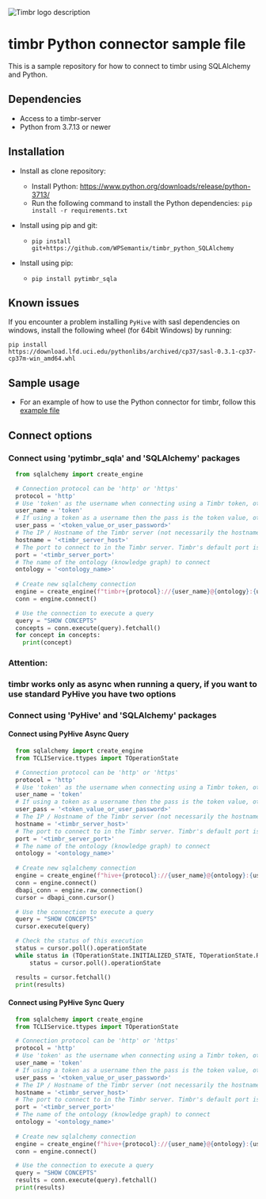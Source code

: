 ![Timbr logo description](Timbr_logo.png)

# timbr Python connector sample file
This is a sample repository for how to connect to timbr using SQLAlchemy and Python.

## Dependencies
- Access to a timbr-server
- Python from 3.7.13 or newer

## Installation
- Install as clone repository:
  - Install Python: https://www.python.org/downloads/release/python-3713/
  - Run the following command to install the Python dependencies: `pip install -r requirements.txt`

- Install using pip and git:
  - `pip install git+https://github.com/WPSemantix/timbr_python_SQLAlchemy`

- Install using pip:
  - `pip install pytimbr_sqla`

## Known issues
If you encounter a problem installing `PyHive` with sasl dependencies on windows, install the following wheel (for 64bit Windows) by running:

`pip install https://download.lfd.uci.edu/pythonlibs/archived/cp37/sasl-0.3.1-cp37-cp37m-win_amd64.whl`

## Sample usage
- For an example of how to use the Python connector for timbr, follow this [example file](example.py)

## Connect options

### Connect using 'pytimbr_sqla' and 'SQLAlchemy' packages
```python
  from sqlalchemy import create_engine

  # Connection protocol can be 'http' or 'https'
  protocol = 'http'
  # Use 'token' as the username when connecting using a Timbr token, otherwise use the user name
  user_name = 'token'
  # If using a token as a username then the pass is the token value, otherwise its the user's password.
  user_pass = '<token_value_or_user_password>'
  # The IP / Hostname of the Timbr server (not necessarily the hostname of the Timbr platform).
  hostname = '<timbr_server_host>'
  # The port to connect to in the Timbr server. Timbr's default port is 11000
  port = '<timbr_server_port>'
  # The name of the ontology (knowledge graph) to connect
  ontology = '<ontology_name>'
  
  # Create new sqlalchemy connection
  engine = create_engine(f"timbr+{protocol}://{user_name}@{ontology}:{user_pass}@{hostname}:{port}")
  conn = engine.connect()

  # Use the connection to execute a query
  query = "SHOW CONCEPTS"
  concepts = conn.execute(query).fetchall()
  for concept in concepts:
    print(concept)
```
### Attention:
### timbr works only as async when running a query, if you want to use standard PyHive you have two options

### Connect using 'PyHive' and 'SQLAlchemy' packages

#### Connect using PyHive Async Query
```python
  from sqlalchemy import create_engine
  from TCLIService.ttypes import TOperationState

  # Connection protocol can be 'http' or 'https'
  protocol = 'http'
  # Use 'token' as the username when connecting using a Timbr token, otherwise use the user name
  user_name = 'token'
  # If using a token as a username then the pass is the token value, otherwise its the user's password.
  user_pass = '<token_value_or_user_password>'
  # The IP / Hostname of the Timbr server (not necessarily the hostname of the Timbr platform).
  hostname = '<timbr_server_host>'
  # The port to connect to in the Timbr server. Timbr's default port is 11000
  port = '<timbr_server_port>'
  # The name of the ontology (knowledge graph) to connect
  ontology = '<ontology_name>'
  
  # Create new sqlalchemy connection
  engine = create_engine(f"hive+{protocol}://{user_name}@{ontology}:{user_pass}@{hostname}:{port}", connect_args={'configuration': {'set:hiveconf:hiveMetadata': 'true'}})
  conn = engine.connect()
  dbapi_conn = engine.raw_connection()
  cursor = dbapi_conn.cursor()

  # Use the connection to execute a query
  query = "SHOW CONCEPTS"
  cursor.execute(query)

  # Check the status of this execution
  status = cursor.poll().operationState
  while status in (TOperationState.INITIALIZED_STATE, TOperationState.RUNNING_STATE):
      status = cursor.poll().operationState

  results = cursor.fetchall()
  print(results)
```

#### Connect using PyHive Sync Query
```python
  from sqlalchemy import create_engine
  from TCLIService.ttypes import TOperationState

  # Connection protocol can be 'http' or 'https'
  protocol = 'http'
  # Use 'token' as the username when connecting using a Timbr token, otherwise use the user name
  user_name = 'token'
  # If using a token as a username then the pass is the token value, otherwise its the user's password.
  user_pass = '<token_value_or_user_password>'
  # The IP / Hostname of the Timbr server (not necessarily the hostname of the Timbr platform).
  hostname = '<timbr_server_host>'
  # The port to connect to in the Timbr server. Timbr's default port is 11000
  port = '<timbr_server_port>'
  # The name of the ontology (knowledge graph) to connect
  ontology = '<ontology_name>'
  
  # Create new sqlalchemy connection
  engine = create_engine(f"hive+{protocol}://{user_name}@{ontology}:{user_pass}@{hostname}:{port}", connect_args={'configuration': {'set:hiveconf:async': 'false', 'set:hiveconf:hiveMetadata': 'true'}})
  conn = engine.connect()

  # Use the connection to execute a query
  query = "SHOW CONCEPTS"
  results = conn.execute(query).fetchall()
  print(results)
```

